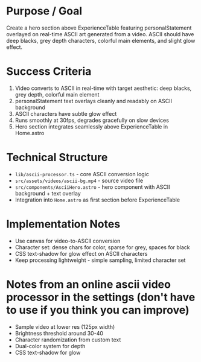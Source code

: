 # Purpose / Goal

Create a hero section above ExperienceTable featuring personalStatement overlayed on real-time ASCII art generated from a video. ASCII should have deep blacks, grey depth characters, colorful main elements, and slight glow effect.

# Success Criteria

1. Video converts to ASCII in real-time with target aesthetic: deep blacks, grey depth, colorful main element
2. personalStatement text overlays cleanly and readably on ASCII background
3. ASCII characters have subtle glow effect
4. Runs smoothly at 30fps, degrades gracefully on slow devices
5. Hero section integrates seamlessly above ExperienceTable in Home.astro

# Technical Structure

- `lib/ascii-processor.ts` - core ASCII conversion logic
- `src/assets/videos/ascii-bg.mp4` - source video file
- `src/components/AsciiHero.astro` - hero component with ASCII background + text overlay
- Integration into `Home.astro` as first section before ExperienceTable

# Implementation Notes

- Use canvas for video-to-ASCII conversion
- Character set: dense chars for color, sparse for grey, spaces for black
- CSS text-shadow for glow effect on ASCII characters
- Keep processing lightweight - simple sampling, limited character set

# Notes from an online ascii video processor in the settings (don't have to use if you think you can improve)

- Sample video at lower res (125px width)
- Brightness threshold around 30-40
- Character randomization from custom text
- Dual-color system for depth
- CSS text-shadow for glow
